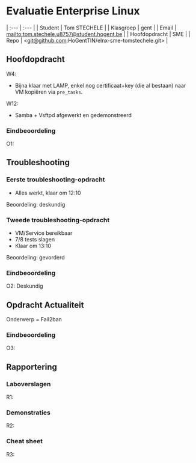 # Evaluatie Enterprise Linux

| :---          | :---                                                |
| Student       | Tom STECHELE                                        |
| Klasgroep     | gent                                                |
| Email         | <mailto:tom.stechele.u8757@student.hogent.be>       |
| Hoofdopdracht | SME                                                 |
| Repo          | <git@github.com:HoGentTIN/elnx-sme-tomstechele.git> |

## Hoofdopdracht

W4:

- Bijna klaar met LAMP, enkel nog certificaat+key (die al bestaan) naar VM kopiëren via  `pre_tasks`.

W12:

- Samba + Vsftpd afgewerkt en gedemonstreerd

### Eindbeoordeling

O1: <BEOORDELING>

## Troubleshooting

### Eerste troubleshooting-opdracht

- Alles werkt, klaar om 12:10

Beoordeling: deskundig

### Tweede troubleshooting-opdracht

- VM/Service bereikbaar
- 7/8 tests slagen
- Klaar om 13:10

Beoordeling: gevorderd

### Eindbeoordeling

O2: Deskundig

## Opdracht Actualiteit

Onderwerp = Fail2ban

### Eindbeoordeling

O3: <BEOORDELING>

## Rapportering

### Laboverslagen

R1: <BEOORDELING>

### Demonstraties

R2: <BEOORDELING>

### Cheat sheet

R3: <BEOORDELING>

